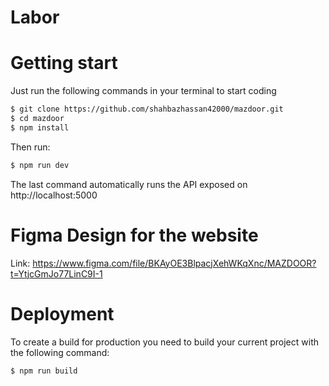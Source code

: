 # Labor

# Getting start

Just run the following commands in your terminal to start coding

```bash
$ git clone https://github.com/shahbazhassan42000/mazdoor.git
$ cd mazdoor
$ npm install
```

Then run:

```bash
$ npm run dev
```

The last command automatically runs the API exposed on http://localhost:5000

# Figma Design for the website

Link: https://www.figma.com/file/BKAyOE3BlpacjXehWKqXnc/MAZDOOR?t=YtjcGmJo77LinC9I-1

# Deployment

To create a build for production you need to build your current project with the following command:

`$ npm run build`



